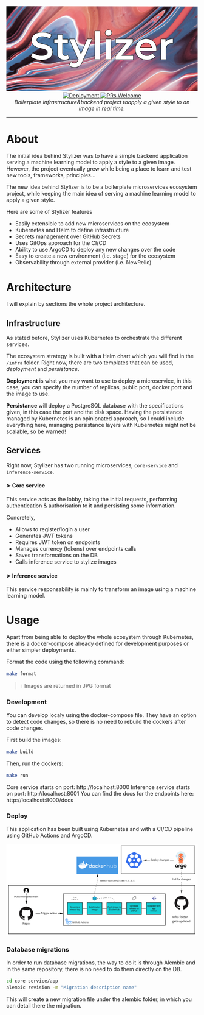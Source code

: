 <div align="center">
  <img src="https://raw.githubusercontent.com/bernatixer/stylizer/main/assets/logo.png?token=GHSAT0AAAAAABHKMQN7D2LHLOFVZOZFGOZEY3BK62A" alt="Stylizer">
    <a href="https://github.com/bernatixer/stylizer/actions" target="_blank">
        <img src="https://github.com/bernatixer/stylizer/actions/workflows/build-and-deploy.yaml/badge.svg" alt="Deployment">
    </a>
    <a href="http://makeapullrequest.com" target="_blank">
        <img src="https://img.shields.io/badge/PRs-welcome-brightgreen.svg?style=flat-square" alt="PRs Welcome">
    </a>
    <br/>
    <i>Boilerplate infrastructure&backend project toapply a given style to an image in real time.</i>
</div>

---

# About

The initial idea behind Stylizer was to have a simple backend application serving a machine learning model to apply a style to a given image. However, the project eventually grew while being a place to learn and test new tools, frameworks, principles...

The new idea behind Stylizer is to be a boilerplate microservices ecosystem project, while keeping the main idea of serving a machine learning model to apply a given style.

Here are some of Stylizer features
- Easily extensible to add new microservices on the ecosystem
- Kubernetes and Helm to define infrastructure
- Secrets management over GitHub Secrets
- Uses GitOps approach for the CI/CD
- Ability to use ArgoCD to deploy any new changes over the code
- Easy to create a new environment (i.e. stage) for the ecosystem
- Observability through external provider (i.e. NewRelic)

# Architecture

I will explain by sections the whole project architecture.

## Infrastructure

As stated before, Stylizer uses Kubernetes to orchestrate the different services.

The ecosystem strategy is built with a Helm chart which you will find in the `/infra` folder. Right now, there are two templates that can be used, _deployment_ and _persistance_.

**Deployment** is what you may want to use to deploy a microservice, in this case, you can specify the number of replicas, public port, docker port and the image to use.

**Persistance** will deploy a PostgreSQL database with the specifications given, in this case the port and the disk space. Having the persistance managed by Kubernetes is an opinionated approach, so I could include everything here, managing persistance layers with Kubernetes might not be scalable, so be warned!

## Services

Right now, Stylizer has two running microservices, `core-service` and `inference-service`.

#### ➤ Core service
This service acts as the lobby, taking the initial requests, performing authentication & authorisation to it and persisting some information.

Concretely,
- Allows to register/login a user
- Generates JWT tokens
- Requires JWT token on endpoints
- Manages currency (tokens) over endpoints calls
- Saves transformations on the DB
- Calls inference service to stylize images

#### ➤ Inference service

This service responsability is mainly to transform an image using a machine learning model.

# Usage

Apart from being able to deploy the whole ecosystem through Kubernetes, there is a docker-compose already defined for development purposes or either simpler deployments.


Format the code using the following command:
```bash
make format
```

> ℹ️ Images are returned in JPG format

### Development

You can develop localy using the docker-compose file. They have an option to detect code changes, so there is no need to rebuild the dockers after code changes.

First build the images:
```bash
make build
```

Then, run the dockers:
```bash
make run
```

Core service starts on port: http://localhost:8000
Inference service starts on port: http://localhost:8001
You can find the docs for the endpoints here: http://localhost:8000/docs

### Deploy

This application has been built using Kubernetes and with a CI/CD pipeline using GitHub Actions and ArgoCD.

<div align="center"><img src="https://github.com/bernatixer/stylizer/blob/main/assets/pipeline.jpg" alt="CI/CD pipeline"></div>

### Database migrations

In order to run database migrations, the way to do it is through Alembic and in the same repository, there is no need to do them directly on the DB.

```bash
cd core-service/app
alembic revision -m "Migration description name"
```

This will create a new migration file under the alembic folder, in which you can detail there the migration.
